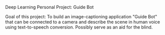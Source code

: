 Deep Learning Personal Project: Guide Bot

Goal of this project: To build an image-captioning application "Guide Bot" that can be connected to a camera and describe the scene in human voice using text-to-speech conversion. Possibly serve as an aid for the blind.
